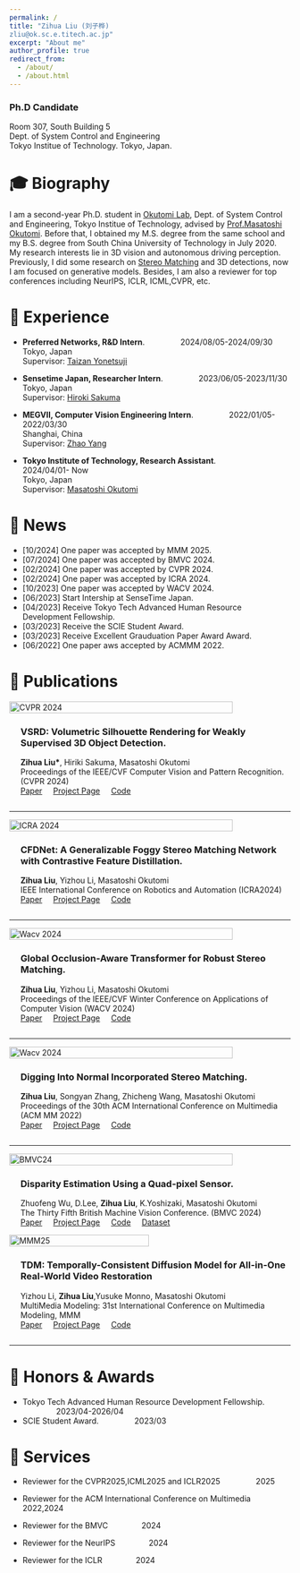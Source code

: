 ```yaml
---
permalink: /
title: "Zihua Liu (刘子桦) 
zliu@ok.sc.e.titech.ac.jp"
excerpt: "About me"
author_profile: true
redirect_from: 
  - /about/
  - /about.html
---
```


### Ph.D Candidate
Room 307, South Building 5  
Dept. of System Control and Engineering  
Tokyo Institue of Technology.
Tokyo, Japan.


🎓 Biography
======
I am a second-year Ph.D. student in [Okutomi Lab](http://www.ok.sc.e.titech.ac.jp/), Dept. of System Control and Engineering, Tokyo Institue of Technology, advised by [Prof.Masatoshi Okutomi](http://www.ok.sc.e.titech.ac.jp/mem/mxo/okutomi.html). Before that, I obtained my M.S. degree from the same school and my B.S. degree from South China University of Technology in July 2020.   
My research interests lie in 3D vision and autonomous driving perception. Previously, I did some research on [Stereo Matching](http://www.ok.sc.e.titech.ac.jp/res/DeepSM/main.html) and 3D detections, now I am focused on generative models. Besides, I am also a reviewer for top conferences including NeurIPS, ICLR, ICML,CVPR, etc.


💼 Experience
======
*  **Preferred Networks, R&D Intern**.  &emsp;&emsp;&emsp;&emsp; 2024/08/05-2024/09/30          
   Tokyo, Japan  
   Supervisor: [Taizan Yonetsuji](https://ieeexplore.ieee.org/author/38320112600)  


*  **Sensetime Japan, Researcher Intern**.  &emsp;&emsp;&emsp;&emsp; 2023/06/05-2023/11/30          
   Tokyo, Japan  
   Supervisor: [Hiroki Sakuma](https://www.linkedin.com/in/hiroki-sakuma-9a20a4255/?originalSubdomain=jp)  

*  **MEGVII, Computer Vision Engineering Intern**.  &emsp;&emsp;&emsp;&emsp; 2022/01/05-2022/03/30  
   Shanghai, China  
   Supervisor: [Zhao Yang]() 

*  **Tokyo Institute of Technology, Research Assistant**.  &emsp;&emsp;&emsp;&emsp; 2024/04/01- Now  
   Tokyo, Japan  
   Supervisor: [Masatoshi Okutomi](http://www.ok.sc.e.titech.ac.jp/mem/mxo/okutomi-j.html) 


🔔 News
======
* [10/2024] One paper was accepted by MMM 2025.
* [07/2024] One paper was accepted by BMVC 2024.
* [02/2024] One paper was accepted by CVPR 2024.
* [02/2024] One paper was accepted by ICRA 2024.
* [10/2023] One paper was accepted by WACV 2024. 
* [06/2023] Start Intership at SenseTime Japan.
* [04/2023] Receive Tokyo Tech Advanced Human Resource Development Fellowship.
* [03/2023] Receive the SCIE Student Award. 
* [03/2023] Receive Excellent Grauduation Paper Award Award.
* [06/2022] One paper aws accepted by ACMMM 2022.


📝  Publications 
======
<div style="display: flex; flex-wrap: wrap; align-items: center;">
    <div style="flex: 1 1 300px;">
        <img src="../images/vsrd_cvpr24.jpg" alt="CVPR 2024" style="width: 100%; max-width: 400px;"/>
    </div>
    <div style="flex: 1 1 300px; margin-left: 20px;">
        <h3>VSRD: Volumetric Silhouette Rendering for Weakly Supervised 3D Object Detection. </h3>
        <p><b>Zihua Liu*</b>, Hiriki Sakuma, Masatoshi Okutomi<br>  Proceedings of the IEEE/CVF Computer Vision and Pattern Recognition. (CVPR 2024)  <br> <a href="https://arxiv.org/abs/2404.00149">Paper</a>  &nbsp; &nbsp;   <a href="http://www.ok.sc.e.titech.ac.jp/res/VSRD/">Project Page</a> &nbsp; &nbsp; <a href="https://github.com/skmhrk1209/VSRD">Code</a>
        </p>
    </div>
</div>

---

<div style="display: flex; flex-wrap: wrap; align-items: center;">
    <div style="flex: 1 1 300px;">
        <img src="../images/icra2024.png" alt="ICRA 2024" style="width: 100%; max-width: 400px;"/>
    </div>
    <div style="flex: 1 1 300px; margin-left: 20px;">
        <h3>CFDNet: A Generalizable Foggy Stereo Matching Network with Contrastive Feature Distillation. </h3>
        <p><b>Zihua Liu</b>, Yizhou Li, Masatoshi Okutomi<br>  IEEE International Conference on Robotics and Automation (ICRA2024)  <br> <a href="https://arxiv.org/abs/2402.18181">Paper</a>  &nbsp; &nbsp;   <a href="http://www.ok.sc.e.titech.ac.jp/res/FStereo/icra2024.html">Project Page</a> &nbsp; &nbsp; <a href="http://www.ok.sc.e.titech.ac.jp/res/FStereo/icra2024.html">Code</a>
        </p>
    </div>
</div>

---

<div style="display: flex; flex-wrap: wrap; align-items: center;">
    <div style="flex: 1 1 300px;">
        <img src="../images/wacv24.png" alt="Wacv 2024" style="width: 100%; max-width: 400px; height: 5%; max-height: 280px"/>
    </div>
    <div style="flex: 1 1 300px; margin-left: 20px;">
        <h3>Global Occlusion-Aware Transformer for Robust Stereo Matching. </h3>
        <p><b>Zihua Liu</b>, Yizhou Li, Masatoshi Okutomi <br>  Proceedings of the IEEE/CVF Winter Conference on Applications of Computer Vision (WACV 2024)  <br> <a href="https://arxiv.org/abs/2402.18181">Paper</a>  &nbsp; &nbsp;   <a href="https://openaccess.thecvf.com/content/WACV2024/html">Project Page</a> &nbsp; &nbsp; <a href="https://github.com/Magicboomliu/GOAT">Code</a>
        </p>
    </div>
</div>

---

<div style="display: flex; flex-wrap: wrap; align-items: center;">
    <div style="flex: 1 1 300px;">
        <img src="../images/acmmm22.png" alt="Wacv 2024" style="width: 100%; max-width: 400px; height: 5%; max-height: 280px"/>
    </div>
    <div style="flex: 1 1 300px; margin-left: 20px;">
        <h3>Digging Into Normal Incorporated Stereo Matching.  </h3>
        <p><b>Zihua Liu</b>, Songyan Zhang, Zhicheng Wang, Masatoshi Okutomi<br> Proceedings of the 30th ACM International Conference on Multimedia (ACM MM 2022) <br> <a href="https://dl.acm.org/doi/abs/10.1145/3503161.3548312">Paper</a>  &nbsp; &nbsp;   <a href="http://www.ok.sc.e.titech.ac.jp/res/DeepSM/acmmm22.html">Project Page</a> &nbsp; &nbsp; <a href="https://github.com/Magicboomliu/NINet">Code</a>
        </p>
    </div>
</div>

---



<div style="display: flex; flex-wrap: wrap; align-items: center;">
    <div style="flex: 1 1 300px;">
        <img src="../images/bmvc24.png" alt="BMVC24" style="width: 100%; max-width: 400px; height: 5%; max-height: 280px"/>
    </div>
    <div style="flex: 1 1 300px; margin-left: 20px;">
        <h3>Disparity Estimation Using a Quad-pixel Sensor. </h3>
        <p>Zhuofeng Wu, D.Lee, <b>Zihua Liu</b>, K.Yoshizaki, Masatoshi Okutomi <br> The Thirty Fifth British Machine Vision Conference. (BMVC 2024)  <br> <a href="https://arxiv.org/abs/2409.00665">Paper</a>  &nbsp; &nbsp;   <a href="http://www.ok.sc.e.titech.ac.jp/res/QP/index.html">Project Page</a> &nbsp; &nbsp; <a href="https://github.com/Zhuofeng-Wu/QPDNet">Code</a>  &nbsp; &nbsp; <a href="https://www.dropbox.com/scl/fi/0sijedbg2kdqetmw16s9t/QP-Data-Zhuofeng-Wu.zip?rlkey=m33xsb70b4ivk0riyvg4fgk2u&e=1&st=k2fn4zkq&dl=0">Dataset</a>
        </p>
    </div>
</div>


<div style="display: flex; flex-wrap: wrap; align-items: center;">
    <div style="flex: 1 1 300px;">
        <img src="../images/tdm.png" alt="MMM25" style="width: 100%; max-width: 250px; height: 5%; max-height: 280px"/>
    </div>
    <div style="flex: 1 1 300px; margin-left: 20px;">
        <h3>TDM: Temporally-Consistent Diffusion Model for All-in-One Real-World Video Restoration </h3>
        <p>Yizhou Li, <b>Zihua Liu</b>,Yusuke Monno, Masatoshi Okutomi <br> MultiMedia Modeling: 31st International Conference on Multimedia Modeling, MMM <br> <a href="https://link.springer.com/chapter/10.1007/978-981-96-2071-5_12">Paper</a>  &nbsp; &nbsp;   <a href="http://www.ok.sc.e.titech.ac.jp/res/TDM/index.html">Project Page</a> &nbsp; &nbsp; <a href="https://github.com/Yizhou-Li-CV/TDM">Code</a>  
        </p>
    </div>
</div>


---



🏅 Honors & Awards 
======
*  Tokyo Tech Advanced Human Resource Development Fellowship. &emsp;&emsp;&emsp;&emsp; 2023/04-2026/04  
*  SCIE Student Award. &emsp;&emsp;&emsp;&emsp; 2023/03 

🤝  Services
======

* Reviewer for the CVPR2025,ICML2025 and ICLR2025  &emsp;&emsp;&emsp;&emsp; 2025                  


* Reviewer for the ACM International Conference on Multimedia  &emsp;&emsp;&emsp;&emsp; 2022,2024                  

* Reviewer for the BMVC  &emsp;&emsp;&emsp;&emsp;2024   

* Reviewer for the NeurIPS &emsp;&emsp;&emsp;&emsp;2024   

* Reviewer for the ICLR &emsp;&emsp;&emsp;&emsp;2024   


